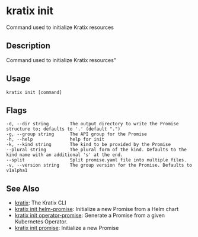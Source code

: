 # kratix init
Command used to initialize Kratix resources

## Description
Command used to initialize Kratix resources"

## Usage
```
kratix init [command]
```


## Flags
```
-d, --dir string        The output directory to write the Promise structure to; defaults to '.' (default ".")
-g, --group string      The API group for the Promise
-h, --help              help for init
-k, --kind string       The kind to be provided by the Promise
--plural string         The plural form of the kind. Defaults to the kind name with an additional 's' at the end.
--split                 Split promise.yaml file into multiple files.
-v, --version string    The group version for the Promise. Defaults to v1alpha1
```


## See Also

* [kratix](/main/kratix-cli/reference/kratix): The Kratix CLI
* [kratix init helm-promise](/main/kratix-cli/reference/kratix-init-helm-promise): Initialize a new Promise from a Helm chart
* [kratix init operator-promise](/main/kratix-cli/reference/kratix-init-operator-promise): Generate a Promise from a given Kubernetes Operator.
* [kratix init promise](/main/kratix-cli/reference/kratix-init-promise): Initialize a new Promise
